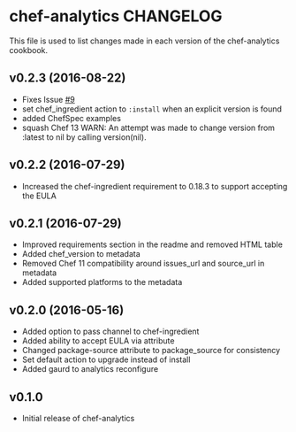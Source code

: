 # chef-analytics CHANGELOG

This file is used to list changes made in each version of the chef-analytics cookbook.

## v0.2.3 (2016-08-22)

- Fixes Issue [#9](https://github.com/chef-cookbooks/chef-analytics/issues/9)
- set chef_ingredient action to `:install` when an explicit version is found
- added ChefSpec examples
- squash Chef 13 WARN: An attempt was made to change version from :latest to nil
  by calling version(nil).

## v0.2.2 (2016-07-29)

- Increased the chef-ingredient requirement to 0.18.3 to support accepting the EULA

## v0.2.1 (2016-07-29)

- Improved requirements section in the readme and removed HTML table
- Added chef_version to metadata
- Removed Chef 11 compatibility around issues_url and source_url in metadata
- Added supported platforms to the metadata

## v0.2.0 (2016-05-16)

- Added option to pass channel to chef-ingredient
- Added ability to accept EULA via attribute
- Changed package-source attribute to package_source for consistency
- Set default action to upgrade instead of install
- Added gaurd to analytics reconfigure

## v0.1.0

- Initial release of chef-analytics
